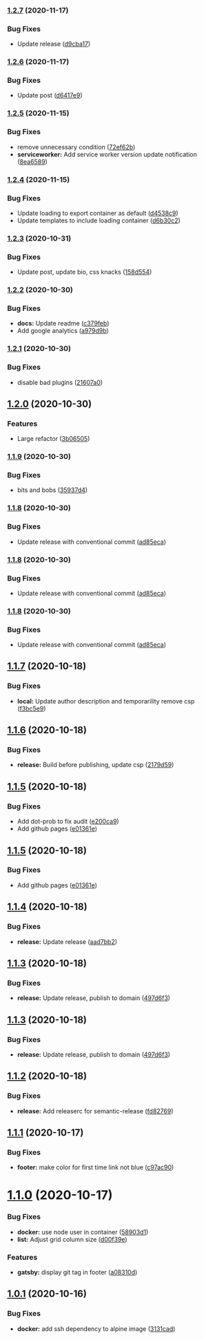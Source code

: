 ### [1.2.7](https://github.com/cmrfrd/taoa/compare/v1.2.6...v1.2.7) (2020-11-17)


### Bug Fixes

* Update release ([d9cba17](https://github.com/cmrfrd/taoa/commit/d9cba17792d52442707bc9190a75ff37f0407841))

### [1.2.6](https://github.com/cmrfrd/taoa/compare/v1.2.5...v1.2.6) (2020-11-17)


### Bug Fixes

* Update post ([d6417e9](https://github.com/cmrfrd/taoa/commit/d6417e9c71c2e33ebc8b4ffa706a4dd20ef4c1eb))

### [1.2.5](https://github.com/cmrfrd/taoa/compare/v1.2.4...v1.2.5) (2020-11-15)


### Bug Fixes

* remove unnecessary condition ([72ef62b](https://github.com/cmrfrd/taoa/commit/72ef62bd0c74bf56935101cada452aa813bec543))
* **serviceworker:** Add service worker version update notification ([8ea6589](https://github.com/cmrfrd/taoa/commit/8ea65894a7dd463feab9ae55e4eaa61f058e5e07))

### [1.2.4](https://github.com/cmrfrd/taoa/compare/v1.2.3...v1.2.4) (2020-11-15)


### Bug Fixes

* Update loading to export container as default ([d4538c9](https://github.com/cmrfrd/taoa/commit/d4538c901352e6ddb6759ec36d52bdf0d0e4a21d))
* Update templates to include loading container ([d6b30c2](https://github.com/cmrfrd/taoa/commit/d6b30c27ba244b7de41afb0d9908a8eafb2e610c))

### [1.2.3](https://github.com/cmrfrd/taoa/compare/v1.2.2...v1.2.3) (2020-10-31)


### Bug Fixes

* Update post, update bio, css knacks ([158d554](https://github.com/cmrfrd/taoa/commit/158d554b644a4cdfed15d569057806342c71c9d7))

### [1.2.2](https://github.com/cmrfrd/taoa/compare/v1.2.1...v1.2.2) (2020-10-30)


### Bug Fixes

* **docs:** Update readme ([c379feb](https://github.com/cmrfrd/taoa/commit/c379feb2a3814c5057c07ab4f01f613e1c76364c))
* Add google analytics ([a979d9b](https://github.com/cmrfrd/taoa/commit/a979d9be7c665eaf302c97a95af41a1a6c4a49ce))

### [1.2.1](https://github.com/cmrfrd/taoa/compare/v1.2.0...v1.2.1) (2020-10-30)


### Bug Fixes

* disable bad plugins ([21607a0](https://github.com/cmrfrd/taoa/commit/21607a0c8203e60d732d211664342ccb5f92b782))

## [1.2.0](https://github.com/cmrfrd/taoa/compare/v1.1.9...v1.2.0) (2020-10-30)


### Features

* Large refactor ([3b06505](https://github.com/cmrfrd/taoa/commit/3b06505f7967e82cc358949e05747a682f6f0b83))

### [1.1.9](https://github.com/cmrfrd/taoa/compare/v1.1.8...v1.1.9) (2020-10-30)


### Bug Fixes

* bits and bobs ([35937d4](https://github.com/cmrfrd/taoa/commit/35937d4d5a990e74a5c367fde2885eaa89fdac50))

### [1.1.8](https://github.com/cmrfrd/taoa/compare/v1.1.7...v1.1.8) (2020-10-30)


### Bug Fixes

* Update release with conventional commit ([ad85eca](https://github.com/cmrfrd/taoa/commit/ad85eca9578c55ed8e6c825d4a819e2402709b65))

### [1.1.8](https://github.com/cmrfrd/taoa/compare/v1.1.7...v1.1.8) (2020-10-30)


### Bug Fixes

* Update release with conventional commit ([ad85eca](https://github.com/cmrfrd/taoa/commit/ad85eca9578c55ed8e6c825d4a819e2402709b65))

### [1.1.8](https://github.com/cmrfrd/taoa/compare/v1.1.7...v1.1.8) (2020-10-30)


### Bug Fixes

* Update release with conventional commit ([ad85eca](https://github.com/cmrfrd/taoa/commit/ad85eca9578c55ed8e6c825d4a819e2402709b65))

## [1.1.7](https://github.com/cmrfrd/taoa/compare/v1.1.6...v1.1.7) (2020-10-18)


### Bug Fixes

* **local:** Update author description and temporarility remove csp ([f3bc5e9](https://github.com/cmrfrd/taoa/commit/f3bc5e987a26c273d202feaf9576a14728b7c6ee))

## [1.1.6](https://github.com/cmrfrd/taoa/compare/v1.1.5...v1.1.6) (2020-10-18)


### Bug Fixes

* **release:** Build before publishing, update csp ([2179d59](https://github.com/cmrfrd/taoa/commit/2179d59a0e8a5aaf6ad7ebfb312eedad1f7c31c7))

## [1.1.5](https://github.com/cmrfrd/taoa/compare/v1.1.4...v1.1.5) (2020-10-18)


### Bug Fixes

* Add dot-prob to fix audit ([e200ca9](https://github.com/cmrfrd/taoa/commit/e200ca971509e75efccdab8c152e67d9d99c1e31))
* Add github pages ([e01361e](https://github.com/cmrfrd/taoa/commit/e01361ebe9c814bde022dc0f1818b6d0a4b0b148))

## [1.1.5](https://github.com/cmrfrd/taoa/compare/v1.1.4...v1.1.5) (2020-10-18)


### Bug Fixes

* Add github pages ([e01361e](https://github.com/cmrfrd/taoa/commit/e01361ebe9c814bde022dc0f1818b6d0a4b0b148))

## [1.1.4](https://github.com/cmrfrd/taoa/compare/v1.1.3...v1.1.4) (2020-10-18)


### Bug Fixes

* **release:** Update release ([aad7bb2](https://github.com/cmrfrd/taoa/commit/aad7bb275ef63b536f60b34d188cb46a65b0f3f9))

## [1.1.3](https://github.com/cmrfrd/taoa/compare/v1.1.2...v1.1.3) (2020-10-18)


### Bug Fixes

* **release:** Update release, publish to domain ([497d6f3](https://github.com/cmrfrd/taoa/commit/497d6f33178f55e5de24727c5f71ae86ee6ff6f9))

## [1.1.3](https://github.com/cmrfrd/taoa/compare/v1.1.2...v1.1.3) (2020-10-18)


### Bug Fixes

* **release:** Update release, publish to domain ([497d6f3](https://github.com/cmrfrd/taoa/commit/497d6f33178f55e5de24727c5f71ae86ee6ff6f9))

## [1.1.2](https://github.com/cmrfrd/taoa/compare/v1.1.1...v1.1.2) (2020-10-18)


### Bug Fixes

* **release:** Add releaserc for semantic-release ([fd82769](https://github.com/cmrfrd/taoa/commit/fd82769056115070747c5beecef84a8eec3ed572))

## [1.1.1](https://github.com/cmrfrd/taoa/compare/v1.1.0...v1.1.1) (2020-10-17)


### Bug Fixes

* **footer:** make color for first time link not blue ([c97ac90](https://github.com/cmrfrd/taoa/commit/c97ac90716b6f4e13aeac64cf95cae516b4759b2))

# [1.1.0](https://github.com/cmrfrd/taoa/compare/v1.0.1...v1.1.0) (2020-10-17)


### Bug Fixes

* **docker:** use node user in container ([58903d1](https://github.com/cmrfrd/taoa/commit/58903d119cf27b402c3d173058e2a3690d905d0d))
* **list:** Adjust grid column size ([d00f39e](https://github.com/cmrfrd/taoa/commit/d00f39e79b9b84c055b3f902e5359853a0c9dbcf))


### Features

* **gatsby:** display git tag in footer ([a08310d](https://github.com/cmrfrd/taoa/commit/a08310d5d39f8367cdb73c4e4c450f84d39c842e))

## [1.0.1](https://github.com/cmrfrd/taoa/compare/v1.0.0...v1.0.1) (2020-10-16)


### Bug Fixes

* **docker:** add ssh dependency to alpine image ([3131cad](https://github.com/cmrfrd/taoa/commit/3131cad96f8be3dbc2b253eddbe5b260ccff981e))
